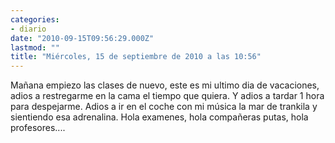 ```yaml
---
categories:
- diario
date: "2010-09-15T09:56:29.000Z"
lastmod: ""
title: "Miércoles, 15 de septiembre de 2010 a las 10:56"
---
```


Mañana empiezo las clases de nuevo, este es mi ultimo dia de vacaciones, adios a restregarme en la cama el tiempo que quiera. Y adios a tardar 1 hora para despejarme. Adios a ir en el coche con mi música la mar de trankila y sientiendo esa adrenalina. Hola examenes, hola compañeras putas, hola profesores....